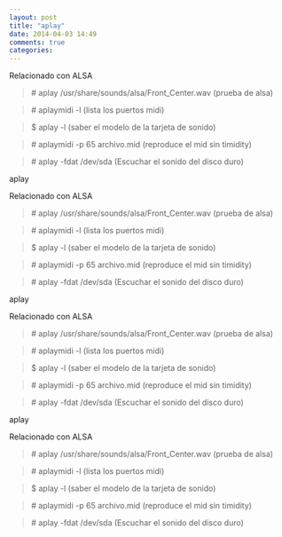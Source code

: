 ```yaml
---
layout: post
title: "aplay"
date: 2014-04-03 14:49
comments: true
categories: 
---
```

Relacionado con ALSA

>\# aplay /usr/share/sounds/alsa/Front_Center.wav  (prueba de alsa)

>\# aplaymidi -l   (lista los puertos midi)

>$ aplay -l (saber el modelo de la tarjeta de sonido)

>\# aplaymidi -p 65 archivo.mid  (reproduce el mid sin timidity)

>\# aplay -fdat /dev/sda  (Escuchar el sonido del disco duro)

aplay

Relacionado con ALSA

>\# aplay /usr/share/sounds/alsa/Front_Center.wav  (prueba de alsa)

>\# aplaymidi -l   (lista los puertos midi)

>$ aplay -l (saber el modelo de la tarjeta de sonido)

>\# aplaymidi -p 65 archivo.mid  (reproduce el mid sin timidity)

>\# aplay -fdat /dev/sda  (Escuchar el sonido del disco duro)

aplay

Relacionado con ALSA

>\# aplay /usr/share/sounds/alsa/Front_Center.wav  (prueba de alsa)

>\# aplaymidi -l   (lista los puertos midi)

>$ aplay -l (saber el modelo de la tarjeta de sonido)

>\# aplaymidi -p 65 archivo.mid  (reproduce el mid sin timidity)

>\# aplay -fdat /dev/sda  (Escuchar el sonido del disco duro)

aplay

Relacionado con ALSA

>\# aplay /usr/share/sounds/alsa/Front_Center.wav  (prueba de alsa)

>\# aplaymidi -l   (lista los puertos midi)

>$ aplay -l (saber el modelo de la tarjeta de sonido)

>\# aplaymidi -p 65 archivo.mid  (reproduce el mid sin timidity)

>\# aplay -fdat /dev/sda  (Escuchar el sonido del disco duro)


